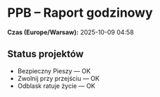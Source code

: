 # PPB – Raport godzinowy
**Czas (Europe/Warsaw):** 2025-10-09 04:58

## Status projektów
- Bezpieczny Pieszy — OK
- Zwolnij przy przejściu — OK
- Odblask ratuje życie — OK

